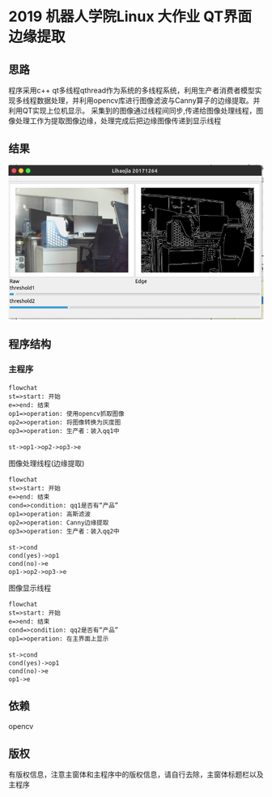 # 2019 机器人学院Linux 大作业 QT界面边缘提取
## 思路
程序采用c++ qt多线程qthread作为系统的多线程系统，利用生产者消费者模型实现多线程数据处理，并利用opencv库进行图像滤波与Canny算子的边缘提取。并利用QT实现上位机显示。
采集到的图像通过线程间同步,传递给图像处理线程，图像处理工作为提取图像边缘，处理完成后把边缘图像传递到显示线程

## 结果
![alt result](img\result.png)


## 程序结构
### 主程序
```mermaid
flowchat
st=>start: 开始
e=>end: 结束
op1=>operation: 使用opencv抓取图像
op2=>operation: 将图像转换为灰度图
op3=>operation: 生产者：装入qq1中

st->op1->op2->op3->e
```
图像处理线程(边缘提取)
```mermaid
flowchat
st=>start: 开始
e=>end: 结束
cond=>condition: qq1是否有“产品”
op1=>operation: 高斯滤波
op2=>operation: Canny边缘提取
op3=>operation: 生产者：装入qq2中

st->cond
cond(yes)->op1
cond(no)->e
op1->op2->op3->e
```

图像显示线程
```mermaid
flowchat
st=>start: 开始
e=>end: 结束
cond=>condition: qq2是否有“产品”
op1=>operation: 在主界面上显示

st->cond
cond(yes)->op1
cond(no)->e
op1->e
```




## 依赖
opencv

## 版权
有版权信息，注意主窗体和主程序中的版权信息，请自行去除，主窗体标题栏以及主程序